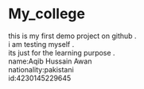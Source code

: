 # My_college
this is my first demo project on github .<br> i am testing myself .<br> its just for the learning purpose .<br>
name:Aqib Hussain Awan<br> 
nationality:pakistani<br>
id:4230145229645<br>

